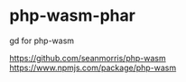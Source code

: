 # php-wasm-phar

gd for php-wasm

https://github.com/seanmorris/php-wasm
https://www.npmjs.com/package/php-wasm

